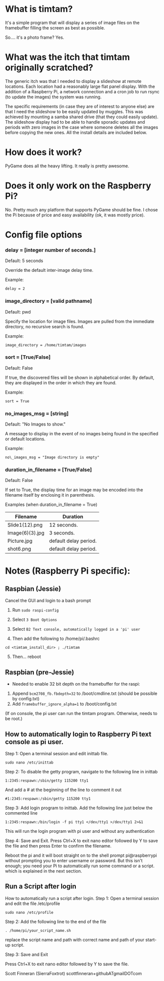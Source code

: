 # What is timtam?

It's a simple program that will display a series of image files on the framebuffer filling the screen as best as possible.

So.... it's a photo frame? Yes.

# What was the itch that timtam originally scratched?

The generic itch was that I needed to display a slideshow at remote locations. Each location had a reasonably large flat panel display. With the addition of a Raspberry Pi, a network connection and a cron job to run rsync (to update the images) the system was running.

The specific requirements (in case they are of interest to anyone else) are that I need the slideshow to be easily updated by muggles. This was achieved by mounting a samba shared drive (that they could easily update). The slideshow display had to be able to handle sporadic updates and periods with zero images in the case where someone deletes all the images before copying the new ones. All the install details are included below.



# How does it work?

PyGame does all the heavy lifting. It really is pretty awesome.



# Does it only work on the Raspberry Pi?

No. Pretty much any platform that supports PyGame should be fine. I chose the Pi because of price and easy availability (ok, it was mostly price).


# Config file options

### delay = [integer number of seconds.]

Default: 5 seconds

Override the default inter-image delay time.

Example:
````
delay = 2
````

### image_directory = [valid pathname]
Default: pwd

Specify the location for image files. Images are pulled from the immediate directory, no recursive search is found.

Example:
````
image_directory = /home/timtam/images
````

### sort = [True/False]
Default: False

If true, the discovered files will be shown in alphabetical order. By default, they are displayed in the order in which they are found.

Example:
````
sort = True
````

### no\_images_msg = [string]

Default: "No Images to show."

A message to display in the event of no images being found in the specified or default locations.

Example:
````
no\_images_msg = "Image directory is empty"
````

### duration\_in_filename = [True/False]

Default: False

If set to True, the display time for an image may be encoded into the filename itself by enclosing it in parenthesis.

Examples (when duration\_in_filename = True)

Filename        | Duration
--------------- | ------------------------------------------
Slide1(12).png  | 12 seconds.
Image(6)(3).jpg | 3 seconds.
Picture.jpg     | default delay period.
shot6.png       | default delay period.



# Notes (Raspberry Pi specific):

## Raspbian (Jessie)

Cancel the GUI and login to a bash prompt
1. Run `sudo raspi-config`
2. Select `3 Boot Options`
3. Select `B2 Text console, automatically logged in a 'pi' user`

4. Then add the following to /home/pi/.bashrc

`cd <timtam_install_dir> ; ./timtam`

5. Then... reboot


## Raspbian (pre-Jessie)

- Needed to enable 32 bit depth on the framebuffer for the raspi:
1. Append `bcm2708_fb.fbdepth=32` to /boot/cmdline.txt (should be possible by config.txt)
2. Add `framebuffer_ignore_alpha=1` to /boot/config.txt

(If on console, the pi user can run the timtam program. Otherwise, needs to be root.)

## How to automatically login to Raspberry Pi text console as pi user.

Step 1: Open a terminal session and edit inittab file.

`sudo nano /etc/inittab`

Step 2: To disable the getty program, navigate to the following line in inittab

`1:2345:respawn:/sbin/getty 115200 tty1`

And add a # at the beginning of the line to comment it out

`#1:2345:respawn:/sbin/getty 115200 tty1`

Step 3: Add login program to inittab.
Add the following line just below the commented line

`1:2345:respawn:/bin/login -f pi tty1 </dev/tty1 >/dev/tty1 2>&1`

This will run the login program with pi user and without any authentication

Step 4: Save and Exit.
Press Ctrl+X to exit nano editor followed by Y to save the file and then press Enter to confirm the filename.

Reboot the pi and it will boot straight on to the shell prompt pi@raspberrypi without prompting you to enter username or password. But this isn't enough; you need your Pi to automatically run some command or a script. which is explained in the next section.

## Run a Script after login

How to automatically run a script after login.
Step 1: Open a terminal session and edit the file /etc/profile

`sudo nano /etc/profile`

Step 2: Add the following line to the end of the file

`. /home/pi/your_script_name.sh`

replace the script name and path with correct name and path of your start-up script.

Step 3: Save and Exit

Press Ctrl+X to exit nano editor followed by Y to save the file.


Scott Finneran (SierraFoxtrot)
scottfinneran+githubATgmailDOTcom
